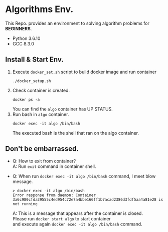 # Algorithms Env.
This Repo. provides an environment to solving algorithm problems for **BEGINNERS**.
- Python 3.6.10
- GCC 8.3.0

## Install & Start Env.
1. Execute `docker_set.sh` script to build docker image and run container
    ```
    ./docker_setup.sh
    ```
2. Check container is created.
    ```
    docker ps -a
    ```
    You can find the `algo` container has UP STATUS.
3. Run bash in `algo` container.
    ```
    docker exec -it algo /bin/bash
    ```
    The executed bash is the shell that ran on the algo container.

## Don't be embarrassed.
* Q: How to exit from container? <br>
   A: Run `exit` command in container shell.<br>

* Q: When run `docker exec -it algo /bin/bash` command, I meet blow message.
    ```
    > docker exec -it algo /bin/bash
    Error response from daemon: Container 3a6c980cfda39555c4ed954c72e7a4bbe166ff1b7acad2386d3fdf5aa4a81e28 is not running
    ```
   A: This is a message that appears after the container is closed. <br>
    Please run `docker start algo` to start container <br>
    and execute again `docker exec -it algo /bin/bash` command.<br>
